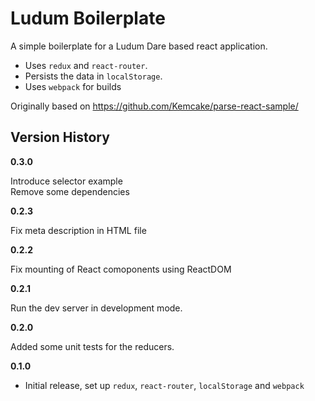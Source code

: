 # Ludum Boilerplate

A simple boilerplate for a Ludum Dare based react application.

- Uses `redux` and  `react-router`.
- Persists the data in `localStorage`.
- Uses `webpack` for builds

Originally based on https://github.com/Kemcake/parse-react-sample/

## Version History

**0.3.0**

Introduce selector example    
Remove some dependencies

**0.2.3**

Fix meta description in HTML file

**0.2.2**

Fix mounting of React comoponents using ReactDOM

**0.2.1**

Run the dev server in development mode.

**0.2.0**

Added some unit tests for the reducers.

**0.1.0**

- Initial release, set up `redux`, `react-router`, `localStorage` and `webpack`
